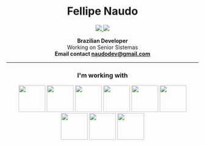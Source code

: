 <h1 align="center"> Fellipe Naudo</h1>

<p align="center">
  <a href="https://www.linkedin.com/in/naudo-fellipe/" target="_blank">
    <img src="https://img.shields.io/badge/LinkedIn-0077B5?style=for-the-badge&logo=linkedin&logoColor=white"/>
  </a>
  <a href="https://instagram.com/naudofn" target="_blank">
    <img src="https://img.shields.io/badge/Instagram-E4405F?style=for-the-badge&logo=instagram&logoColor=white" />
  </a>
</p>

<p align="center">
  <strong>Brazilian Developer</strong>
  <br>
  Working on Senior Sistemas
  <br>
  <strong>Email contact <a href="https://mail.google.com/mail/u/0/?tab=Tm#inbox?compose=CllgCJZXhjKKjqQZwzqwgVvwtxdnhndxghkwPtVTRrqgWhKgCWqGLmSnJnLZCkXQthLQMQMCsqB">naudodev@gmail.com</a> </strong> 
</p>

<hr>

<h3 align="center">I'm working with</h3>

<p align="center">
<img src="https://img.icons8.com/color/256/java-coffee-cup-logo.png" width="70"/>
<img src="https://img.icons8.com/color/256/spring-logo.png" width="70"/>
<img src="https://img.icons8.com/fluency/256/angularjs.png" width="70"/>

<img src="https://img.icons8.com/color/256/mysql-logo.png" width="70"/>
<img src="https://img.icons8.com/color/256/flutter.png" width="70"/>
<img src="https://img.icons8.com/color/256/dart.png" width="70"/>
<img src="https://img.icons8.com/color/256/javascript.png" width="70"/>
<img src="https://img.icons8.com/color/256/typescript.png" width="70"/>
<img src="https://img.icons8.com/color/256/c-sharp-logo.png" width="70"/>

</p>


